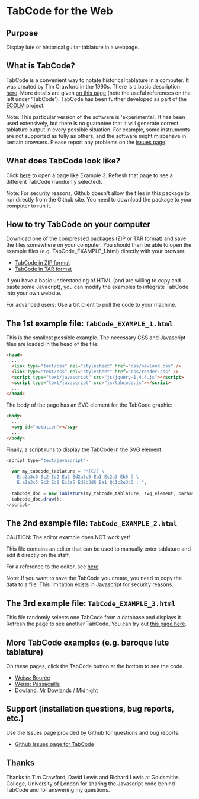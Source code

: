 # TabCode for the Web

## Purpose
Display lute or historical guitar tablature in a webpage.

## What is TabCode?
TabCode is a convenient way to notate historical tablature in a computer. It was created by Tim Crawford in the 1990s. There is a basic description [here]. More details are given [on this page][Reference text 4] (note the useful references on the left under 'TabCode'). TabCode has been further developed as part of the [ECOLM] project.

Note: This particular version of the software is 'experimental'. It has been used extensively, but there is no guarantee that it will generate correct tablature output in every possible situation. For example, some instruments are not supported as fully as others, and the software might misbehave in certain browsers. Please report any problems on the [issues page][Reference text 3].

## What does TabCode look like?

Click [here][Reference text 5] to open a page like Example 3. Refresh that page to see a different TabCode (randomly selected).

Note: For security reasons, Github doesn't allow the files in this package to run directly from the Github site. You need to download the package to your computer to run it.

## How to try TabCode on your computer

Download one of the compressed packages (ZIP or TAR format) and save the files somewhere on your computer. You should then be able to open the example files (e.g. TabCode_EXAMPLE_1.html) directly with your browser.

* [TabCode in ZIP format][Reference text 1]
* [TabCode in TAR format][Reference text 2]

If you have a basic understanding of HTML (and are willing to copy and paste some Javacript), you can modify the examples to integrate TabCode into your own website. 

For advanced users: Use a Git client to pull the code to your machine.

## The 1st example file: `TabCode_EXAMPLE_1.html`

This is the smallest possible example. The necessary CSS and Javascript files are loaded in the head of the file:

```html
<head>
  ...
  <link type="text/css" rel="stylesheet" href="css/newlook.css" />
  <link type="text/css" rel="stylesheet" href="css/render.css" />
  <script type="text/javascript" src="js/jquery-1.4.4.js"></script>
  <script type="text/javascript" src="js/tabcode.js"></script>
  ...
</head>
```

The body of the page has an SVG element for the TabCode graphic:

```html
<body>
  ...
  <svg id="notation"></svg>
  ...
</body>
```

Finally, a script runs to display the TabCode in the SVG element:

```javascript
<script type="text/javascript">
  ...
  var my_tabcode_tablature = "M(C/) \
    E.a2a3c5 Sc2 Ed2 Ea2 Ed2a3c5 Ea1 Ec2a3 Eb5 | \
    E.a2a3c5 Sc2 Ed2 Ec2a5 Ed2b3d6 Ea1 Qc1c2e3c6 :|";
  ...
  tabcode_doc = new Tablature(my_tabcode_tablature, svg_element, params);
  tabcode_doc.draw();
</script>
```

## The 2nd example file: `TabCode_EXAMPLE_2.html`

CAUTION: The editor example does NOT work yet!

This file contains an editor that can be used to manually enter tablature and edit it directly on the staff.

For a reference to the editor, see [here][Reference text 6].

Note: If you want to save the TabCode you create, you need to copy the data to a file. This limitation exists in Javascript for security reasons.

## The 3rd example file: `TabCode_EXAMPLE_3.html`

This file randomly selects one TabCode from a database and displays it. Refresh the page to see another TabCode. You can try out [this page here][Reference text 5].

## More TabCode examples (e.g. baroque lute tablature)

On these pages, click the TabCode button at the bottom to see the code.

* [Weiss: Bourée][Reference text 7]
* [Weiss: Passacaille][Reference text 8]
* [Dowland: Mr Dowlands / Midnight][Reference text 9]

## Support (installation questions, bug reports, etc.)

Use the Issues page provided by Github for questions and bug reports: 

* [Github Issues page for TabCode][Reference text 3]

## Thanks

Thanks to Tim Crawford, David Lewis and Richard Lewis at Goldsmiths College, University of London for sharing the Javascript code behind TabCode and for answering my questions.

[Reference text 1]: https://github.com/garbo999/TabCode/zipball/master
[Reference text 2]: https://github.com/garbo999/TabCode/tarball/master
[Reference text 3]: https://github.com/garbo999/TabCode/issues
[Reference text 4]: http://doc.gold.ac.uk/isms/ecolm/?page=TabCode
[Reference text 5]: https://garbo999.github.io/TabCode/
[Reference text 6]: https://rvw.doc.gold.ac.uk/ecolmeditor/help/
[Reference text 7]: http://doc.gold.ac.uk/isms/ecolm/database/?type=41&ID=320&TextID=1326
[Reference text 8]: http://doc.gold.ac.uk/isms/ecolm/database/?type=41&ID=411&TextID=1416
[Reference text 9]: http://doc.gold.ac.uk/isms/ecolm/database/?type=41&ID=191&TextID=645
[here]: http://www.doc.gold.ac.uk/~mas01tc/web/ttc/TabCode.html
[ECOLM]: http://www.ecolm.org/
